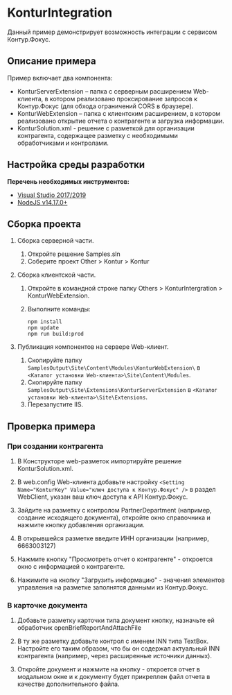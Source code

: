 ﻿# KonturIntegration

Данный пример демонстрирует возможность интеграции с сервисом Контур.Фокус.

## Описание примера

Пример включает два компонента:

- KonturServerExtension – папка с серверным расширением Web-клиента, в котором реализовано проксирование запросов к Контур.Фокус (для обхода ограничений CORS в браузере).
- KonturWebExtension – папка с клиентским расширением, в котором реализовано открытие отчета о контрагенте и загрузка информации.
- KonturSolution.xml - решение с разметкой для организации контрагента, содержащее разметку с необходимыми обработчиками и контролами.

## Настройка среды разработки

**Перечень необходимых инструментов:** 
* [Visual Studio 2017/2019](https://www.visualstudio.com)
* [NodeJS v14.17.0+](https://nodejs.org/en/)

## Сборка проекта

1. Сборка серверной части.
   1. Откройте решение Samples.sln
   2. Соберите проект Other > Kontur > Kontur

2. Сборка клиентской части.
   1. Откройте в командной строке папку Others > KonturIntergration > KonturWebExtension.

   2. Выполните команды:

      ```
      npm install
      npm update
      npm run build:prod
      ```

3. Публикация компонентов на сервере Web-клиент.

   1. Скопируйте папку `SamplesOutput\Site\Content\Modules\KonturWebExtension\` в  `<Каталог установки Web-клиента>\Site\Content\Modules`.
   2. Скопируйте папку `SamplesOutput\Site\Extensions\KonturServerExtension` в  `<Каталог установки Web-клиента>\Site\Extensions`.
   3. Перезапустите IIS.

## Проверка примера

### При создании контрагента

1. В Конструкторе web-разметок импортируйте решение KonturSolution.xml.

2. В web.config Web-клиента добавьте настройку `<Setting Name="KonturKey" Value="ключ доступа к Контур.Фокус" />` в раздел WebClient, указан ваш ключ доступа к API Контур.Фокус.

3. Зайдите на разметку с контролом PartnerDepartment (например, создание исходящего документа), откройте окно справочника и нажмите кнопку добавления организации.

4. В открывшейся разметке введите ИНН организации (например, 6663003127)

5. Нажмите кнопку "Просмотреть отчет о контрагенте" - откроется окно с информацией о контрагенте.

6. Нажимите на кнопку "Загрузить информацию" - значения элементов управления на разметке заполнятся данными из Контур.Фокус.

### В карточке документа

1. Добавьте разметку карточки типа документ кнопку, назначьте ей обработчик openBriefReportAndAttachFile

2. В ту же разметку добавьте контрол с именем INN типа TextBox. Настройте его таким образом, что бы он содержал актуальный INN контрагента (например, через расширенные источники данных).

3. Откройте документ и нажмите на кнопку - откроется отчет в модальном окне и к документу будет прикреплен файл отчета в качестве дополнительного файла.

